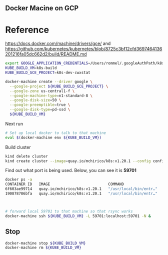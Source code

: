 ## Docker Macine on GCP

# Reference
https://docs.docker.com/machine/drivers/gce/
and
https://github.com/kubernetes/kubernetes/blob/8725c3bf12cfd3697464136201216fa05dc662d2/build/README.md


```bash
export GOOGLE_APPLICATION_CREDENTIALS=/Users/rommel/.googleAuthPath/k8s-dev-cwxstat.json
KUBE_BUILD_VM=k8s-build
KUBE_BUILD_GCE_PROJECT=k8s-dev-cwxstat

docker-machine create --driver google \
  --google-project ${KUBE_BUILD_GCE_PROJECT} \
  --google-zone us-central1-f \
  --google-machine-type=n1-standard-8 \
  --google-disk-size=50 \
  --google-preemptible=true \
  --google-disk-type=pd-ssd \
  ${KUBE_BUILD_VM}
```

Next run


```bash
# Set up local docker to talk to that machine
eval $(docker-machine env ${KUBE_BUILD_VM})
```


Build cluster

```bash
kind delete cluster
kind create cluster --image=quay.io/mchirico/k8s:v1.20.1 --config configs/kind_basic.yaml

```


Find out what port is being used.  Below, you can see it is **59701**

```bash
docker ps -a
CONTAINER ID   IMAGE                          COMMAND                  CREATED         STATUS         PORTS                       NAMES
6f603ae99714   quay.io/mchirico/k8s:v1.20.1   "/usr/local/bin/entr…"   7 minutes ago   Up 7 minutes                               kind-worker
190878786bfa   quay.io/mchirico/k8s:v1.20.1   "/usr/local/bin/entr…"   7 minutes ago   Up 7 minutes   127.0.0.1:59701->6443/tcp   kind-control-plane

```

```bash


# forward local 59701 to that machine so that rsync works
docker-machine ssh ${KUBE_BUILD_VM} -L 59701:localhost:59701 -N &

```


## Stop

```bash
docker-machine stop ${KUBE_BUILD_VM}
docker-machine rm ${KUBE_BUILD_VM}

```